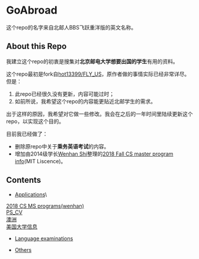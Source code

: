 # GoAbroad

这个repo的名字来自北邮人BBS飞跃重洋版的英文名称。

## About this Repo

我建立这个repo的初衷是搜集对**北京邮电大学想要出国的学生**有用的资料。

这个repo最初是fork自[hot13399/FLY_US](https://github.com/hot13399/FLY_US)，原作者做的事情实际已经非常详尽。但是：
1. 此repo已经很久没有更新，内容可能过时；
2. 如前所说，我希望这个repo的内容能更贴近北邮学生的需求。

出于这样的原因，我希望对它做一些修改。我会在之后的一年时间里陆续更新这个repo，以实现这个目的。

目前我已经做了：
* 删除原repo中关于**乘务英语考试**的内容。
* 增加由2014级学长[Wenhan Shi](https://github.com/wenhanshi)整理的[2018 Fall CS master program info](https://github.com/wenhanshi/2018fall-cs-master-program-info)(MIT Liscence)。

## Contents
* [Applications](https://github.com/EtoDemerzel0427/GoAbroad/tree/master/Applications)\

 [2018 CS MS programs(wenhan)](https://github.com/EtoDemerzel0427/GoAbroad/tree/master/Applications/2018%20CS%20MS%20programs(wenhan))\
 [PS_CV](https://github.com/EtoDemerzel0427/GoAbroad/tree/master/Applications/PS_CV)\
 [澳洲](https://github.com/EtoDemerzel0427/GoAbroad/tree/master/Applications/%E6%BE%B3%E6%B4%B2)\
 [美国大学信息](https://github.com/EtoDemerzel0427/GoAbroad/tree/master/Applications/%E7%BE%8E%E5%9B%BD%E5%A4%A7%E5%AD%A6%E4%BF%A1%E6%81%AF)


* [Language examinations](https://github.com/EtoDemerzel0427/GoAbroad/tree/master/Language%20examinations)

* [Others](https://github.com/EtoDemerzel0427/GoAbroad/tree/master/Others)

   

